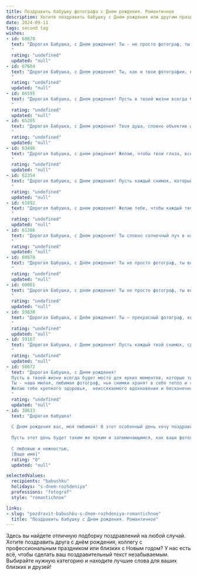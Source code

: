 ```yaml
---
title: Поздравить бабушку фотографа c Днем рождения. Романтичное
description: Хотите поздравить бабушку c Днем рождения или другим праздником? Наш ИИ создаст незабываемое поздравление, а вы обязательно выделитесь среди других.  
date: 2024-09-11
tags: second tag
wishes:
- id: 68878
  text: "Дорогая Бабушка, с Днем рождения! Ты - не просто фотограф, ты - художник света и времени, запечатлевающий самые яркие моменты жизни. Спасибо тебе за твою любовь, за твои теплые объятия и за все прекрасные фотографии, которые ты для нас создаешь. Пусть твое сердце всегда будет полным радости и вдохновения!
  "
  rating: "undefined"
  updated: "null"
- id: 67684
  text: "Дорогая Бабушка, с Днем рождения! Ты, как и твои фотографии, всегда полна жизни, красоты и тепла! Пусть каждый твой день будет наполнен яркими красками, а  каждая минута -  радостью и любовью!
  "
  rating: "undefined"
  updated: "null"
- id: 66595
  text: "Дорогая бабушка, с Днем рождения! Пусть в твоей жизни всегда будут кадры, полные любви, радости и счастья, как в твоих чудесных фотографиях.
  "
  rating: "undefined"
  updated: "null"
- id: 65205
  text: "Дорогая Бабушка, с Днем рождения! Твоя душа, словно объектив фотокамеры, запечатлела столько ярких моментов жизни. Ты умеешь видеть красоту в каждом мгновении, и твоя любовь - самая яркая вспышка во всех наших воспоминаниях. Пусть твой день рождения будет полон счастья, улыбок и вдохновения!
  "
  rating: "undefined"
  updated: "null"
- id: 63496
  text: "Дорогая бабушка, с днем рождения! Желаю, чтобы твои глаза, всегда такие яркие и живые, как объектив фотоаппарата, продолжали видеть только красоту и радость жизни. Пусть каждый твой день будет полон счастья, любви и новых прекрасных моментов, которые ты запечатлишь в своей памяти.
  "
  rating: "undefined"
  updated: "null"
- id: 62354
  text: "Дорогая бабушка, с Днем рождения! Пусть каждый снимок, который ты делаешь, хранит в себе частичку твоей любви, тепла и нежности. Ты –  фотограф, способный запечатлеть мгновение и подарить людям радость от воспоминаний. Желаю тебе всегда видеть мир ярким  и полным прекрасных моментов!
  "
  rating: "undefined"
  updated: "null"
- id: 61892
  text: "Дорогая бабушка, с днем рождения! Желаю тебе, чтобы каждый твой день был наполнен яркими красками, словно твоей любимой фотокамерой, запечатлевающей самые трогательные моменты жизни. Пусть твоя душа всегда будет молода и полна вдохновения, как твои фотографии, которые хранят в себе тепло и любовь.
  "
  rating: "undefined"
  updated: "null"
- id: 61386
  text: "Дорогая Бабушка, с Днем рождения! Ты словно солнечный луч в нашей жизни, наполняющий её теплом и светом. Твоя любовь и мудрость – это бесценный дар, который мы храним в своих сердцах. Пусть каждый щелчок затвора фотоаппарата воспевает твою красоту и молодость, а каждый снимок, который ты создаешь, будет переполнен любовью и радостью. Желаю тебе крепкого здоровья, безграничного вдохновения и ярких мгновений, запечатлённых в памяти твоей души!
  "
  rating: "undefined"
  updated: "null"
- id: 60878
  text: "Дорогая Бабушка, с Днём рождения! Ты не просто фотограф, ты волшебница, которая запечатлевает самые яркие моменты жизни, храня их в кадре. Пусть твоя душа всегда сияет так же ярко, как твоя улыбка на фотографиях, а каждый день будет полон любви и счастья!
  "
  rating: "undefined"
  updated: "null"
- id: 60061
  text: "Дорогая Бабушка, с днем рождения! Ты не просто фотограф, ты волшебница, которая запечатлевает мгновения жизни в самых ярких и трогательных красках. Пусть каждый твой снимок будет полон любви, благополучия и ярких эмоций. Желаю тебе, чтобы твоя жизнь была полна вдохновения и радостных моментов, которые ты будешь ловить в объектив своей камеры.
  "
  rating: "undefined"
  updated: "null"
- id: 59838
  text: "Дорогая Бабушка, с Днём рождения! Ты – прекрасный фотограф, который запечатлевает моменты радости и любви, как никто другой. Пусть твоя жизнь будет полна ярких красок, как твои фотографии, и пусть каждый день дарит тебе новые, незабываемые впечатления!
  "
  rating: "undefined"
  updated: "null"
- id: 59167
  text: "Дорогая Бабушка, с Днем рождения! Пусть каждый твой снимок, сделанный талантливой рукой, будет полон света, радости и любви, как твоя душа. Желаю тебе ярких моментов жизни, запечатленных в памяти, и бесконечного вдохновения для твоих прекрасных фото!
  "
  rating: "undefined"
  updated: "null"
- id: 58672
  text: "Дорогая Бабушка, с Днем рождения!
  Пусть в твоей жизни всегда будет место для ярких моментов, которые ты так мастерски запечатлеваешь своим объективом.
  Ты - наша милая, любимая фотограф, чьи снимки хранят в себе тепло и свет, как твои объятия.
  Желаю тебе крепкого здоровья,  неиссякаемого вдохновения и бесконечного счастья, чтобы каждый день был  ярким кадром твоей жизни!
  "
  rating: "undefined"
  updated: "null"
- id: 38613
  text: "Дорогая бабушка!
  
  С Днем рождения вас, моя любимая! В этот особенный день хочу поздравить вас с вашим праздником и сказать, как много вы для меня значите. Как фотограф, вы всегда умели запечатлеть самые трогательные моменты нашей жизни, превратив их в вечную красоту. Ваши снимки — это не просто изображения, а целые истории, наполненные светом и любовью.
  
  Пусть этот день будет таким же ярким и запоминающимся, как ваши фотографии. Желаю вам много счастья, здоровья и вдохновения, чтобы каждый новый кадр отражал вашу уникальную душу и дарил нам радость. Спасибо за вашу заботу и тёплые воспоминания, которые вы создаёте для нашей семьи.
  
  С любовью и нежностью,
  [Ваше имя]"
  rating: "0"
  updated: "null"

selectedValues:
  recipients: "babushku"
  holidays: "s-dnem-rozhdeniya"
  professions: "fotograf"
  style: "romantichnoe"

links:
- slug: "pozdravit-babushku-s-dnem-rozhdeniya-romantichnoe"
  title: "Поздравить бабушку c Днем рождения. Романтичное"
---
```


Здесь вы найдете отличную подборку поздравлений на любой случай. 
Хотите поздравить друга с днём рождения, коллегу с профессиональным праздником или близких с Новым годом? У нас есть всё, чтобы сделать ваш поздравительный текст незабываемым. Выбирайте нужную категорию и находите лучшие слова для ваших близких и друзей!
